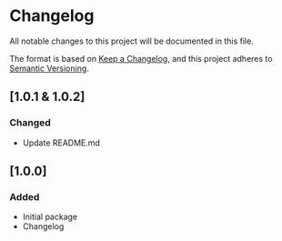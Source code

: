 # Changelog

All notable changes to this project will be documented in this file.

The format is based on [Keep a Changelog](https://keepachangelog.com/en/1.0.0/),
and this project adheres to [Semantic Versioning](https://semver.org/spec/v2.0.0.html).

## [1.0.1 & 1.0.2]

### Changed
- Update README.md

## [1.0.0]

### Added
- Initial package
- Changelog
